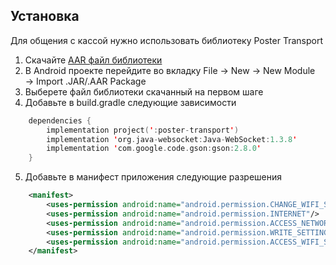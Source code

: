 ## Установка

Для общения с кассой нужно использовать библиотеку Poster Transport

1. Скачайте [AAR файл библиотеки](https://github.com/joinposter/device-platform-example/blob/master/poster-transport/poster-transport.aar?raw=true)
2. В Android проекте перейдите во вкладку File → New → New Module → Import .JAR/.AAR Package 
3. Выберете файл библиотеки скачанный на первом шаге
4. Добавьте в build.gradle следующие зависимости
```kotlin
    dependencies {
        implementation project(':poster-transport')
        implementation 'org.java-websocket:Java-WebSocket:1.3.8'
        implementation 'com.google.code.gson:gson:2.8.0'
    }
```
5. Добавьте в манифест приложения следующие разрешения
```xml
    <manifest>
        <uses-permission android:name="android.permission.CHANGE_WIFI_STATE"/>
        <uses-permission android:name="android.permission.INTERNET"/>
        <uses-permission android:name="android.permission.ACCESS_NETWORK_STATE"/>
        <uses-permission android:name="android.permission.WRITE_SETTINGS"/>
        <uses-permission android:name="android.permission.ACCESS_WIFI_STATE"/>
    </manifest>
```

